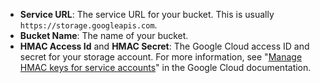 * **Service URL**: The service URL for your bucket. This is usually `https://storage.googleapis.com`.
* **Bucket Name**: The name of your bucket.
* **HMAC Access Id** and **HMAC Secret**: The Google Cloud access ID and secret for your storage account. For more information, see "[Manage HMAC keys for service accounts](https://cloud.google.com/storage/docs/authentication/managing-hmackeys)" in the Google Cloud documentation.
